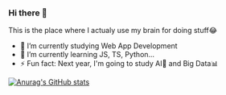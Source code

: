 ### Hi there 👋

This is the place where I actualy use my brain for doing stuff😂

- 🔭 I’m currently studying Web App Development
- 🌱 I’m currently learning JS, TS, Python...
- ⚡ Fun fact: Next year, I'm going to study AI🤖 and Big Data📊

[![Anurag's GitHub stats](https://github-readme-stats.vercel.app/api?username=MarcoteRL)](https://github.com/anuraghazra/github-readme-stats)
